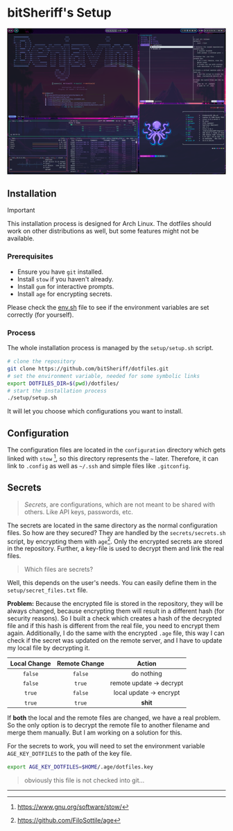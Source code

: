 # bitSheriff's Setup

![](./doc/img/terminals.png)

## Installation

> [!IMPORTANT]
> This installation process is designed for Arch Linux. The dotfiles should work on other distributions as well, but some features might not be available.

### Prerequisites

- Ensure you have `git` installed.
- Install `stow` if you haven't already.
- Install `gum` for interactive prompts.
- Install `age` for encrypting secrets.

Please check the [env.sh](./setup/env.sh) file to see if the environment variables are set correctly (for yourself).

### Process

The whole installation process is managed by the `setup/setup.sh` script.

```sh
# clone the repository
git clone https://github.com/bitSheriff/dotfiles.git
# set the environment variable, needed for some symbolic links
export DOTFILES_DIR=$(pwd)/dotfiles/
# start the installation process
./setup/setup.sh
```

It will let you choose which configurations you want to install.

## Configuration

The configuration files are located in the `configuration` directory which gets linked with `stow` [^1], so this directory represents the `~` later. Therefore, it can link to `.config` as well as `~/.ssh` and simple files like `.gitconfig`.

## Secrets

> _Secrets_, are configurations, which are not meant to be shared with others. Like API keys, passwords, etc.

The secrets are located in the same directory as the normal configuration files. So how are they secured?
They are handled by the `secrets/secrets.sh` script, by encrypting them with `age`[^2]. Only the encrypted secrets are stored in the repository. Further, a key-file is used to decrypt them and link the real files.

> Which files are secrets?

Well, this depends on the user's needs. You can easily define them in the `setup/secret_files.txt` file.

**Problem:** Because the encrypted file is stored in the repository, they will be always changed, because encrypting them will result in a different hash (for security reasons). So I built a check which creates a hash of the decrypted file and if this hash is different from the real file, you need to encrypt them again.
Additionally, I do the same with the encrypted `.age` file, this way I can check if the secret was updated on the remote server, and I have to update my local file by decrypting it.

| Local Change | Remote Change |           Action            |
| :----------: | :-----------: | :-------------------------: |
|   `false`    |    `false`    |         do nothing          |
|   `false`    |    `true`     | remote update $\to$ decrypt |
|    `true`    |    `false`    | local update $\to$ encrypt  |
|    `true`    |    `true`     |          **shit**           |

If **both** the local and the remote files are changed, we have a real problem. So the only option is to decrypt the remote file to another filename and merge them manually. But I am working on a solution for this.

For the secrets to work, you will need to set the environment variable `AGE_KEY_DOTFILES` to the path of the key file.

```sh
export AGE_KEY_DOTFILES=$HOME/.age/dotfiles.key
```

> obviously this file is not checked into git...

---

[^1]: https://www.gnu.org/software/stow/

[^2]: https://github.com/FiloSottile/age
